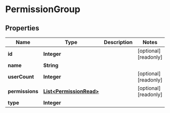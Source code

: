 

# PermissionGroup


## Properties

| Name | Type | Description | Notes |
|------------ | ------------- | ------------- | -------------|
|**id** | **Integer** |  |  [optional] [readonly] |
|**name** | **String** |  |  |
|**userCount** | **Integer** |  |  [optional] [readonly] |
|**permissions** | [**List&lt;PermissionRead&gt;**](PermissionRead.md) |  |  [optional] [readonly] |
|**type** | **Integer** |  |  |



